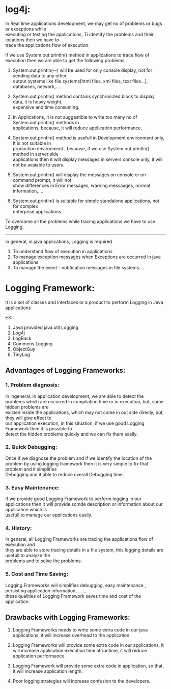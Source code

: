 # log4j:

In Real time applications development, we may get no of problems or bugs or exceptions while  
executing or testing the applications, Ti identify the problems and their locations then we have to  
trace the applications flow of execution.  

If we use System.out.println() method in applications to trace flow of execution then we are able to 
get the following problems.  

1. System.out.println(--) will be used for only console display, not for sending data to any other   
output systems like file systems[html files, xml files, text files...], databases, network,....  

2. System.out.println() method contains synchronized block to display data, it is heavy weight,   
expensive and time consuming.  

3. In Applications, it is not suggestible to write too many no of System.out.println() methods in   
applications, because, it will reduce application performance.  

4. System.out.println() method is usefull in Development environment only, It is not suitable in  
production environment , because, if we use System.out.println() method in server side  
applications then it will display messages in servers console only, it will not be avaiable to users.  

5. System.out.println() will display the messages on console or on command prompt, it will not  
show differences in Error messages, warning messaages, normal information,....  

6. System.out.println() is suitable for simple standalone applications, not for complex  
enterprise applications.  

To overcome all the problems while tracing applications we have to use Logging.  

---------------------------------------------------------------------------------------------------------------------

In general, in java applications, Logging is required   

1. To understand flow of execution in applications  
2. To manage exception messages when Exceptions are occurred in java applications  
3. To manage the event - notification messages in file systems....  

# Logging Framework:  

It is a set of classes and interfaces or a product to perform Logging in Java applications  

EX:  

1. Java provided java.util Logging  
2. Log4j  
3. LogBack  
4. Commons Logging  
5. ObjectGuy  
6. TinyLog  

## Advantages of Logging Frameworks:  

### 1. Problem diagnosis: 
In ingeneral, in application development, we are able to detect the   
problems which are occurred in compilation time or in execution, but, some hidden problems are  
existed inside the applications, which may not come in out side direcly, but, they will give effect to   
our application execution, in this situation, if we use good Logging Framework then it is possible to   
detect the hidden problems quickly and we can fix them easily.  

### 2. Quick Debugging: 
Once if we diagnose the problem and if we identify the location of the  
problem by using logging framework then it is very simple to fix that problem and it simplifies  
Debugging and it able to reduce overall Debugging time.  

### 3. Easy Maintenance: 
If we provide good Logging Framework to perform logging in our  
applications then it will provide somde description or information about our application which is  
usefull to manage our applications easily.  

### 4. History: 
In general, all Logging Frameworks are tracing the applications flow of execution and  
they are able to store tracing details in a file system, this logging details are usefull to analyze the  
problems and to solve the problems.  

### 5. Cost and Time Saving: 
Logging Frameworks will simplifies debugging, easy maintenance , persisting application information,..... ,  
these qualities of Logging Framework saves time and cost of the application.  

## Drawbacks with Logging Frameworks:

1. Logging Frameworks needs to write some extra code in our java applications, it will increase overhead to the application.  

2. Logging Frameworks will provide some extra code in our applications, it will increase application execution time at runtime, it will reduce application performance.  
3. Logging Framework will provide some extra code in application, so that, it will increase application length.  

4. Poor logging strategies will increase confusion to the developers.  



